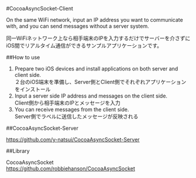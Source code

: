 #CocoaAsyncSocket-Client

On the same WiFi network, input an IP address you want to communicate with, and you can send messages without a server system. 

同一WiFiネットワーク上なら相手端末のIPを入力するだけでサーバーを介さずにiOS間でリアルタイム通信ができるサンプルアプリケーションです。

##How to use

1. Prepare two iOS devices and install applications on both server and client side.  
  ２台のiOS端末を準備し、Server側とClient側でそれぞれアプリケーションをインストール
2. Input a server side IP address and messages on the client side.  
  Client側から相手端末のIPとメッセージを入力
3. You can receive messages from the client side.  
  Server側でラベルに送信したメッセージが反映される

##CocoaAsyncSocket-Server

https://github.com/y-natsui/CocoaAsyncSocket-Server

##Library

CocoaAsyncSocket  
https://github.com/robbiehanson/CocoaAsyncSocket
